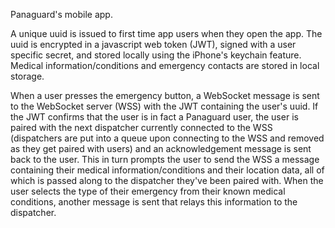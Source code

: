 Panaguard's mobile app.

A unique uuid is issued to first time app users when they open the app. The uuid is encrypted in a javascript web token (JWT), signed with a user specific secret, and stored locally using the iPhone's keychain feature. Medical information/conditions and emergency contacts are stored in local storage.

When a user presses the emergency button, a WebSocket message is sent to the WebSocket server (WSS) with the JWT containing the user's uuid. If the JWT confirms that the user is in fact a Panaguard user, the user is paired with the next dispatcher currently connected to the WSS (dispatchers are put into a queue upon connecting to the WSS and removed as they get paired with users) and an acknowledgement message is sent back to the user. This in turn prompts the user to send the WSS a message containing their medical information/conditions and their location data, all of which is passed along to the dispatcher they've been paired with. When the user selects the type of their emergency from their known medical conditions, another message is sent that relays this information to the dispatcher.

